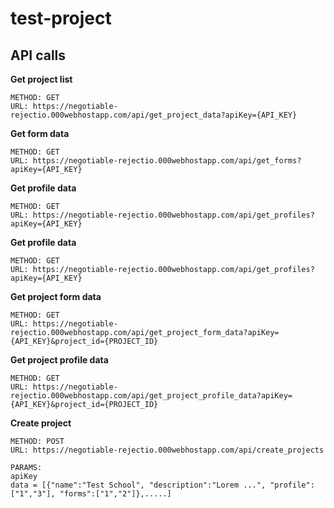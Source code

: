 # test-project

## API calls


**Get project list**
```
METHOD: GET
URL: https://negotiable-rejectio.000webhostapp.com/api/get_project_data?apiKey={API_KEY}
```

**Get form data**
```
METHOD: GET
URL: https://negotiable-rejectio.000webhostapp.com/api/get_forms?apiKey={API_KEY}
```

**Get profile data**
```
METHOD: GET
URL: https://negotiable-rejectio.000webhostapp.com/api/get_profiles?apiKey={API_KEY}
```

**Get profile data**
```
METHOD: GET
URL: https://negotiable-rejectio.000webhostapp.com/api/get_profiles?apiKey={API_KEY}
```

**Get project form data**
```
METHOD: GET
URL: https://negotiable-rejectio.000webhostapp.com/api/get_project_form_data?apiKey={API_KEY}&project_id={PROJECT_ID}
```

**Get project profile data**
```
METHOD: GET
URL: https://negotiable-rejectio.000webhostapp.com/api/get_project_profile_data?apiKey={API_KEY}&project_id={PROJECT_ID}
```

**Create project**
```
METHOD: POST
URL: https://negotiable-rejectio.000webhostapp.com/api/create_projects

PARAMS:
apiKey
data = [{"name":"Test School", "description":"Lorem ...", "profile":["1","3"], "forms":["1","2"]},.....]
```
